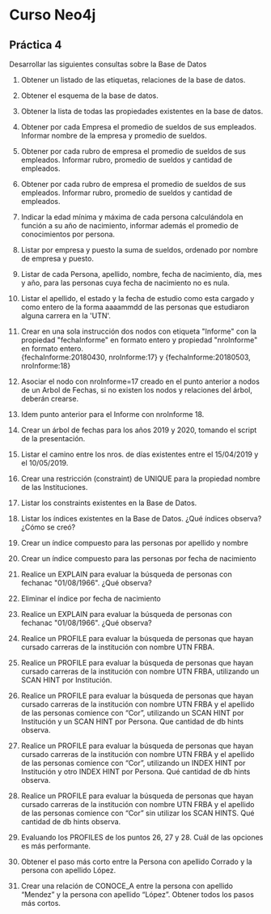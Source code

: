 # Curso Neo4j
## Práctica 4

Desarrollar las siguientes consultas sobre la Base de Datos

1. Obtener un listado de las etiquetas, relaciones de la base de datos.   


2. Obtener el esquema de la base de datos.


3. Obtener la lista de todas las propiedades existentes en la base de datos.


4. Obtener por cada Empresa el promedio de sueldos de sus empleados. Informar nombre de la empresa y promedio de sueldos.


5. Obtener por cada rubro de empresa el promedio de sueldos de sus empleados. Informar rubro, promedio de sueldos y cantidad de empleados.


6. Obtener por cada rubro de empresa el promedio de sueldos de sus empleados. Informar rubro, promedio de sueldos y cantidad de empleados.


7. Indicar la edad mínima y máxima de cada persona calculándola en función a su año de nacimiento, informar además el promedio de conocimientos por persona.


8. Listar por empresa y puesto la suma de sueldos, ordenado por nombre de empresa y puesto.


9. Listar de cada Persona, apellido, nombre, fecha de nacimiento, día, mes y año, para las personas cuya fecha de nacimiento no es nula.


10. Listar el apellido, el estado y la fecha de estudio como esta cargado y como entero de la forma aaaammdd de las personas que estudiaron alguna carrera en la 'UTN'.


11. Crear en una sola instrucción dos nodos con etiqueta "Informe" con la propiedad "fechaInforme" en formato entero y propiedad "nroInforme" en formato entero.   
{fechaInforme:20180430, nroInforme:17} y {fechaInforme:20180503, nroInforme:18}


12. Asociar el nodo con nroInforme=17 creado en el punto anterior a nodos de un Arbol de Fechas, si no existen los nodos y relaciones del árbol, deberán crearse.


13. Idem punto anterior para el Informe con nroInforme 18.


14. Crear un árbol de fechas para los años 2019 y 2020, tomando el script de la presentación.


15. Listar el camino entre los nros. de días existentes entre el 15/04/2019 y el 10/05/2019.


16. Crear una restricción (constraint) de UNIQUE para la propiedad nombre de las Instituciones.


17. Listar los constraints existentes en la Base de Datos.


18. Listar los índices existentes en la Base de Datos. ¿Qué índices observa? ¿Cómo se creó?


19. Crear un índice compuesto para las personas por apellido y nombre


20. Crear un índice compuesto para las personas por fecha de nacimiento


21. Realice un EXPLAIN para evaluar la búsqueda de personas con fechanac "01/08/1966". ¿Qué observa?


22. Eliminar el índice por fecha de nacimiento


23. Realice un EXPLAIN para evaluar la búsqueda de personas con fechanac "01/08/1966". ¿Qué observa?


24. Realice un PROFILE para evaluar la búsqueda de personas que hayan cursado carreras de la institución con nombre UTN FRBA.


25. Realice un PROFILE para evaluar la búsqueda de personas que hayan cursado carreras de la institución con nombre UTN FRBA, utilizando un SCAN HINT por Institución.


26. Realice un PROFILE para evaluar la búsqueda de personas que hayan cursado carreras de la institución con nombre UTN FRBA y el apellido de las personas comience con “Cor”, utilizando un SCAN HINT por Institución y un SCAN HINT por Persona. Que cantidad de db hints observa.


27. Realice un PROFILE para evaluar la búsqueda de personas que hayan cursado carreras de la institución con nombre UTN FRBA y el apellido de las personas comience con “Cor”, utilizando un INDEX HINT por Institución y otro INDEX HINT por Persona. Qué cantidad de db hints observa.


28. Realice un PROFILE para evaluar la búsqueda de personas que hayan cursado carreras de la institución con nombre UTN FRBA y el apellido de las personas comience con “Cor” sin utilizar los SCAN HINTS. Qué cantidad de db hints observa.


29. Evaluando los PROFILES de los puntos 26, 27 y 28. Cuál de las opciones es más performante.


30. Obtener el paso más corto entre la Persona con apellido Corrado y la persona con apellido López.


31. Crear una relación de CONOCE_A entre la persona con apellido “Mendez” y la persona con apellido “López”. Obtener todos los pasos más cortos.
